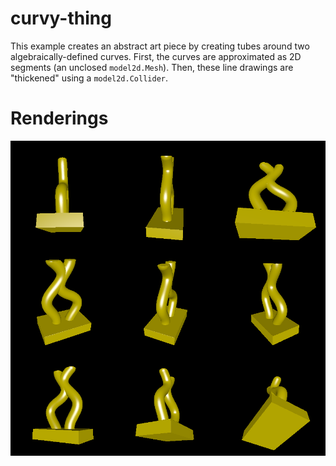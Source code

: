 # curvy-thing

This example creates an abstract art piece by creating tubes around two algebraically-defined curves. First, the curves are approximated as 2D segments (an unclosed `model2d.Mesh`). Then, these line drawings are "thickened" using a `model2d.Collider`.

# Renderings

![Renderings](rendering.png)
